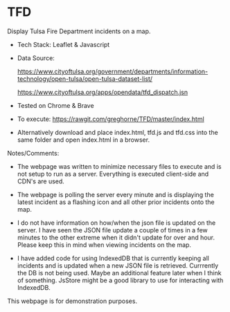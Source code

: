 # TFD

Display Tulsa Fire Department incidents on a map.

* Tech Stack: Leaflet & Javascript

* Data Source: 

    https://www.cityoftulsa.org/government/departments/information-technology/open-tulsa/open-tulsa-dataset-list/

    https://www.cityoftulsa.org/apps/opendata/tfd_dispatch.jsn

* Tested on Chrome & Brave

* To execute: https://rawgit.com/greghorne/TFD/master/index.html

* Alternatively download and place index.html, tfd.js and tfd.css into the same folder and open index.html in a browser.


Notes/Comments:

* The webpage was written to minimize necessary files to execute and is not setup to run as a server.  Everything is executed client-side and CDN's are used.

* The webpage is polling the server every minute and is displaying the latest incident as a flashing icon and all other prior incidents onto the map.

* I do not have information on how/when the json file is updated on the server.  I have seen the JSON file update a couple of times in a few minutes to the other extreme when it didn't update for over and hour.  Please keep this in mind when viewing incidents on the map.

* I have added code for using IndexedDB that is currently keeping all incidents and is updated when a new JSON file is retrieved.  Currrently the DB is not being used.  Maybe an additional feature later when I think of something.  JsStore might be a good library to use for interacting with IndexedDB.

This webpage is for demonstration purposes.



